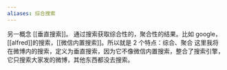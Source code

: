 ```yaml
---
aliases: 综合搜索
---
```


另一概念 [[垂直搜索]]。
通过搜索获取综合性的，聚合性的结果。比如 google，[[alfred]]的搜索，[[微信内置搜索]]。所以就是 2 个特点：综合、聚合
这里我将在微博内的搜索，定义为垂直搜索，因为它不像微信内置搜索，整合了搜索引擎，它只搜索大家发的微博，其他东西都没去搜索。
